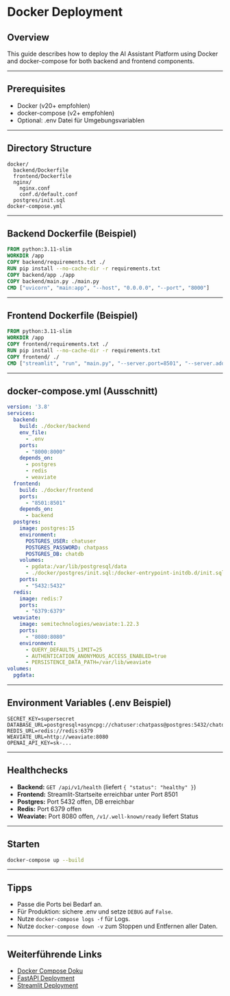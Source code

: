 # Docker Deployment

## Overview

This guide describes how to deploy the AI Assistant Platform using Docker and docker-compose for both backend and frontend components.

---

## Prerequisites
- Docker (v20+ empfohlen)
- docker-compose (v2+ empfohlen)
- Optional: .env Datei für Umgebungsvariablen

---

## Directory Structure
```
docker/
  backend/Dockerfile
  frontend/Dockerfile
  nginx/
    nginx.conf
    conf.d/default.conf
  postgres/init.sql
docker-compose.yml
```

---

## Backend Dockerfile (Beispiel)
```dockerfile
FROM python:3.11-slim
WORKDIR /app
COPY backend/requirements.txt ./
RUN pip install --no-cache-dir -r requirements.txt
COPY backend/app ./app
COPY backend/main.py ./main.py
CMD ["uvicorn", "main:app", "--host", "0.0.0.0", "--port", "8000"]
```

---

## Frontend Dockerfile (Beispiel)
```dockerfile
FROM python:3.11-slim
WORKDIR /app
COPY frontend/requirements.txt ./
RUN pip install --no-cache-dir -r requirements.txt
COPY frontend/ ./
CMD ["streamlit", "run", "main.py", "--server.port=8501", "--server.address=0.0.0.0"]
```

---

## docker-compose.yml (Ausschnitt)
```yaml
version: '3.8'
services:
  backend:
    build: ./docker/backend
    env_file:
      - .env
    ports:
      - "8000:8000"
    depends_on:
      - postgres
      - redis
      - weaviate
  frontend:
    build: ./docker/frontend
    ports:
      - "8501:8501"
    depends_on:
      - backend
  postgres:
    image: postgres:15
    environment:
      POSTGRES_USER: chatuser
      POSTGRES_PASSWORD: chatpass
      POSTGRES_DB: chatdb
    volumes:
      - pgdata:/var/lib/postgresql/data
      - ./docker/postgres/init.sql:/docker-entrypoint-initdb.d/init.sql
    ports:
      - "5432:5432"
  redis:
    image: redis:7
    ports:
      - "6379:6379"
  weaviate:
    image: semitechnologies/weaviate:1.22.3
    ports:
      - "8080:8080"
    environment:
      - QUERY_DEFAULTS_LIMIT=25
      - AUTHENTICATION_ANONYMOUS_ACCESS_ENABLED=true
      - PERSISTENCE_DATA_PATH=/var/lib/weaviate
volumes:
  pgdata:
```

---

## Environment Variables (.env Beispiel)
```
SECRET_KEY=supersecret
DATABASE_URL=postgresql+asyncpg://chatuser:chatpass@postgres:5432/chatdb
REDIS_URL=redis://redis:6379
WEAVIATE_URL=http://weaviate:8080
OPENAI_API_KEY=sk-...
```

---

## Healthchecks
- **Backend:** `GET /api/v1/health` (liefert `{ "status": "healthy" }`)
- **Frontend:** Streamlit-Startseite erreichbar unter Port 8501
- **Postgres:** Port 5432 offen, DB erreichbar
- **Redis:** Port 6379 offen
- **Weaviate:** Port 8080 offen, `/v1/.well-known/ready` liefert Status

---

## Starten
```bash
docker-compose up --build
```

---

## Tipps
- Passe die Ports bei Bedarf an.
- Für Produktion: sichere .env und setze `DEBUG` auf `False`.
- Nutze `docker-compose logs -f` für Logs.
- Nutze `docker-compose down -v` zum Stoppen und Entfernen aller Daten.

---

## Weiterführende Links
- [Docker Compose Doku](https://docs.docker.com/compose/)
- [FastAPI Deployment](https://fastapi.tiangolo.com/deployment/)
- [Streamlit Deployment](https://docs.streamlit.io/) 